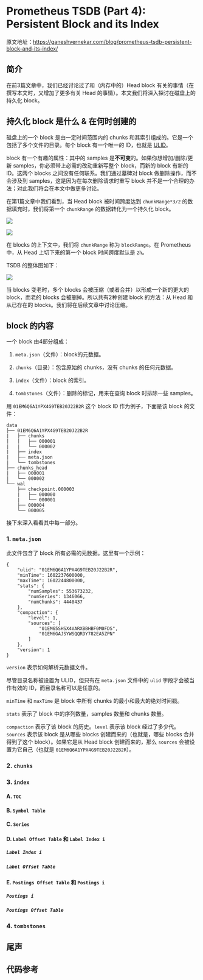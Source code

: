 # Prometheus TSDB (Part 4): Persistent Block and its Index

原文地址：https://ganeshvernekar.com/blog/prometheus-tsdb-persistent-block-and-its-index/

## 简介

在前3篇文章中，我们已经讨论过了和（内存中的）Head block 有关的事情（在撰写本文时，又增加了更多有关 Head 的事情）。本文我们将深入探讨在磁盘上的持久化 block。

## 持久化 block 是什么 & 在何时创建的

磁盘上的一个 block 是由一定时间范围内的 chunks 和其索引组成的。它是一个包括了多个文件的目录。每个 block 有一个唯一的 ID，也就是 [ULID](https://github.com/oklog/ulid)。

block 有一个有趣的属性：其中的 samples 是**不可变**的。如果你想增加/删除/更新 samples，你必须带上必需的改动重新写整个 block，而新的 block 有新的 ID。这两个 blocks 之间没有任何联系。我们通过墓碑对 block 做删除操作，而不会涉及到 samples，这是因为在每次删除请求时重写 block 并不是一个合理的办法；对此我们将会在本文中做更多讨论。

在第1篇文章中我们看到，当 Head block 被时间跨度达到 `chunkRange*3/2` 的数据填充时，我们将第一个 `chunkRange` 的数据转化为一个持久化 block。

![](https://ganeshvernekar.com/blog/img/tsdb8.svg)

![](https://ganeshvernekar.com/blog/img/tsdb9.svg)

在 blocks 的上下文中，我们将 `chunkRange` 称为 `blockRange`。在 Prometheus 中，从 Head 上切下来的第一个 block 时间跨度默认是 `2h`。

TSDB 的整体图如下：

![](https://ganeshvernekar.com/blog/img/tsdb1.svg)

当 blocks 变老时，多个 blocks 会被压缩（或者合并）以形成一个新的更大的 block，而老的 blocks 会被删掉。所以共有2种创建 block 的方法：从 Head 和从已存在的 blocks。我们将在后续文章中讨论压缩。

## block 的内容

一个 block 由4部分组成：

1. `meta.json`（文件）：block的元数据。

2. `chunks`（目录）：包含原始的 chunks，没有 chunks 的任何元数据。

3. `index`（文件）：block 的索引。

4. `tombstones`（文件）：删除的标记，用来在查询 block 时排除一些 samples。

用 `01EM6Q6A1YPX4G9TEB20J22B2R` 这个 block ID 作为例子，下面是该 block 的文件：

```
data
├── 01EM6Q6A1YPX4G9TEB20J22B2R
|   ├── chunks
|   |   ├── 000001
|   |   └── 000002
|   ├── index
|   ├── meta.json
|   └── tombstones
├── chunks_head
|   ├── 000001
|   └── 000002
└── wal
    ├── checkpoint.000003
    |   ├── 000000
    |   └── 000001
    ├── 000004
    └── 000005
```

接下来深入看看其中每一部分。

### 1. `meta.json`

此文件包含了 block 所有必需的元数据。这里有一个示例：

```
{
    "ulid": "01EM6Q6A1YPX4G9TEB20J22B2R",
    "minTime": 1602237600000,
    "maxTime": 1602244800000,
    "stats": {
        "numSamples": 553673232,
        "numSeries": 1346066,
        "numChunks": 4440437
    },
    "compaction": {
        "level": 1,
        "sources": [
            "01EM65SHSX4VARXBBHBF0M0FDS",
            "01EM6GAJSYWSQQRDY782EA5ZPN"
        ]
    },
    "version": 1
}
```

`version` 表示如何解析元数据文件。

尽管目录名称被设置为 ULID，但只有在 `meta.json` 文件中的 `ulid` 字段才会被当作有效的 ID，而目录名称可以是任意的。

`minTime` 和 `maxTime` 是 block 中所有 chunks 的最小和最大的绝对时间戳。

`stats` 表示了 block 中的序列数量，samples 数量和 chunks 数量。

`compaction` 表示了该 block 的历史。`level` 表示该 block 经过了多少代。 `sources` 表示该 block 是从哪些 blocks 创建而来的（也就是，哪些 blocks 合并得到了这个 block）。如果它是从 Head block 创建而来的，那么 `sources` 会被设置为它自己（也就是 `01EM6Q6A1YPX4G9TEB20J22B2R`）。

### 2. `chunks`

### 3. `index`

#### A. `TOC`

#### B. `Symbol Table`

#### C. `Series`

#### D. `Label Offset Table` 和 `Label Index i`

##### `Label Index i`


##### `Label Offset Table`

#### E. `Postings Offset Table` 和 `Postings i`

##### `Postings i`

##### `Postings Offset Table`


### 4. `tombstones`

## 尾声


## 代码参考

